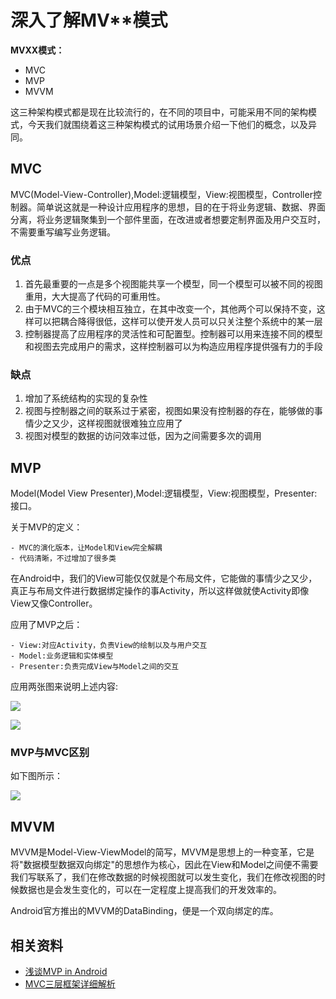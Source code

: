 # 深入了解MV**模式


**MVXX模式：**

- MVC
- MVP
- MVVM

这三种架构模式都是现在比较流行的，在不同的项目中，可能采用不同的架构模式，今天我们就围绕着这三种架构模式的试用场景介绍一下他们的概念，以及异同。

## MVC

MVC(Model-View-Controller),Model:逻辑模型，View:视图模型，Controller控制器。简单说这就是一种设计应用程序的思想，目的在于将业务逻辑、数据、界面分离，将业务逻辑聚集到一个部件里面，在改进或者想要定制界面及用户交互时，不需要重写编写业务逻辑。


###  优点
1. 首先最重要的一点是多个视图能共享一个模型，同一个模型可以被不同的视图重用，大大提高了代码的可重用性。
2. 由于MVC的三个模块相互独立，在其中改变一个，其他两个可以保持不变，这样可以把耦合降得很低，这样可以使开发人员可以只关注整个系统中的某一层
3. 控制器提高了应用程序的灵活性和可配置型。控制器可以用来连接不同的模型和视图去完成用户的需求，这样控制器可以为构造应用程序提供强有力的手段

### 缺点
1. 增加了系统结构的实现的复杂性
2. 视图与控制器之间的联系过于紧密，视图如果没有控制器的存在，能够做的事情少之又少，这样视图就很难独立应用了
3. 视图对模型的数据的访问效率过低，因为之间需要多次的调用



## MVP


Model(Model View Presenter),Model:逻辑模型，View:视图模型，Presenter:接口。

关于MVP的定义：
    
    - MVC的演化版本，让Model和View完全解耦
    - 代码清晰，不过增加了很多类
    
    
在Android中，我们的View可能仅仅就是个布局文件，它能做的事情少之又少，真正与布局文件进行数据绑定操作的事Activity，所以这样做就使Activity即像View又像Controller。    

应用了MVP之后：

    - View:对应Activity，负责View的绘制以及与用户交互
    - Model:业务逻辑和实体模型
    - Presenter:负责完成View与Model之间的交互



应用两张图来说明上述内容:

![](http://img.blog.csdn.net/20150622212835554)

![](http://img.blog.csdn.net/20150622212856011)



### MVP与MVC区别

如下图所示：

![](http://img.blog.csdn.net/20150622212916054)

## MVVM


MVVM是Model-View-ViewModel的简写，MVVM是思想上的一种变革，它是将"数据模型数据双向绑定"的思想作为核心，因此在View和Model之间便不需要我们写联系了，我们在修改数据的时候视图就可以发生变化，我们在修改视图的时候数据也是会发生变化的，可以在一定程度上提高我们的开发效率的。



Android官方推出的MVVM的DataBinding，便是一个双向绑定的库。



## 相关资料

- [浅谈MVP in Android](http://blog.csdn.net/lmj623565791/article/details/46596109)
- [MVC三层框架详细解析](http://blog.csdn.net/u011225629/article/details/47857979)




